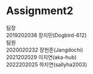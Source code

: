 # Assignment2

팀장  
2019202038 장지민(Dogbird-612)  
팀원  
2020020232 장헌준(Jangdochi)  
2021202029 이지연(aka-hub)  
2022202025 하지연(sallyha2003)  